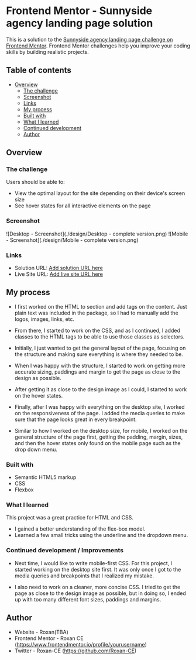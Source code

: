 # Frontend Mentor - Sunnyside agency landing page solution

This is a solution to the [Sunnyside agency landing page challenge on Frontend Mentor](https://www.frontendmentor.io/challenges/sunnyside-agency-landing-page-7yVs3B6ef). Frontend Mentor challenges help you improve your coding skills by building realistic projects.

## Table of contents

- [Overview](#overview)
  - [The challenge](#the-challenge)
  - [Screenshot](#screenshot)
  - [Links](#links)
  - [My process](#my-process)
  - [Built with](#built-with)
  - [What I learned](#what-i-learned)
  - [Continued development](#continued-development)
  - [Author](#author)


## Overview

### The challenge

Users should be able to:

- View the optimal layout for the site depending on their device's screen size
- See hover states for all interactive elements on the page

### Screenshot

![Desktop - Screenshot](./design/Desktop - complete version.png)
![Mobile - Screenshot](./design/Mobile - complete version.png)

### Links

- Solution URL: [Add solution URL here](TBA)
- Live Site URL: [Add live site URL here](TBA)

## My process

- I first worked on the HTML to section and add tags on the content. Just plain text was included in the package, so I had to manually add the logos, images, links, etc.

- From there, I started to work on the CSS, and as I continued, I added classes to the HTML tags to be able to use those classes as selectors.

- Initially, I just wanted to get the general layout of the page, focusing on the structure and making sure everything is where they needed to be.

- When I was happy with the structure, I started to work on getting more accurate sizing, paddings and margin to get the page as close to the design as possible.

- After getting it as close to the design image as I could, I started to work on the hover states.

- Finally, after I was happy with everything on the desktop site, I worked on the responsiveness of the page. I added the media queries to make sure that the page looks great in every breakpoint.

- Similar to how I worked on the desktop size, for mobile, I worked on the general structure of the page first, getting the padding, margin, sizes, and then the hover states only found on the mobile page such as the drop down menu.


### Built with

- Semantic HTML5 markup
- CSS
- Flexbox

### What I learned

This project was a great practice for HTML and CSS.
  - I gained a better understanding of the flex-box model.
  - Learned a few small tricks using the underline and the dropdown menu.


### Continued development / Improvements

- Next time, I would like to write mobile-first CSS. For this project, I started working on the desktop site first.
It was only once I got to the media queries and breakpoints that I realized my mistake.

- I also need to work on a cleaner, more concise CSS. I tried to get the page as close to the design image as possible,  but in doing so, I ended up with too many different font sizes, paddings and margins.

## Author

- Website - Roxan(TBA)
- Frontend Mentor - Roxan CE (https://www.frontendmentor.io/profile/yourusername)
- Twitter - Roxan-CE (https://github.com/Roxan-CE)
